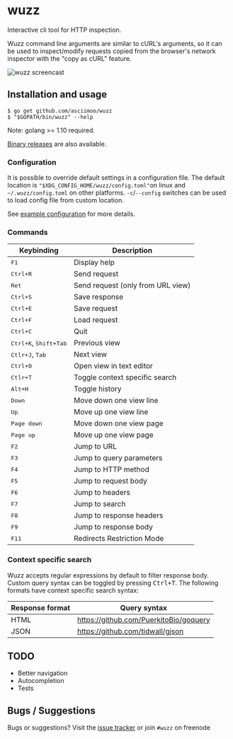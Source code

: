 # wuzz

Interactive cli tool for HTTP inspection.

Wuzz command line arguments are similar to cURL's arguments,
so it can be used to inspect/modify requests copied from the
browser's network inspector with the "copy as cURL" feature.

![wuzz screencast](docs/images/screencast.gif)


## Installation and usage

```
$ go get github.com/asciimoo/wuzz
$ "$GOPATH/bin/wuzz" --help
```

Note: golang >= 1.10 required.

[Binary releases](https://github.com/asciimoo/wuzz/releases) are also available.


### Configuration

It is possible to override default settings in a configuration file.
The default location is `"$XDG_CONFIG_HOME/wuzz/config.toml"`on linux
and `~/.wuzz/config.toml` on other platforms.
`-c`/`--config` switches can be used to load config file from custom location.

See [example configuration](sample-config.toml) for more details.


### Commands

Keybinding                              | Description
----------------------------------------|---------------------------------------
<kbd>F1</kbd>                           | Display help
<kbd>Ctrl+R</kbd>                       | Send request
<kbd>Ret</kbd>                          | Send request (only from URL view)
<kbd>Ctrl+S</kbd>                       | Save response
<kbd>Ctrl+E</kbd>                       | Save request
<kbd>Ctrl+F</kbd>                       | Load request
<kbd>Ctrl+C</kbd>                       | Quit
<kbd>Ctrl+K</kbd>, <kbd>Shift+Tab</kbd> | Previous view
<kbd>Ctlr+J</kbd>, <kbd>Tab</kbd>       | Next view
<kbd>Ctrl+O</kbd>                       | Open view in text editor
<kbd>Ctlr+T</kbd>                       | Toggle context specific search
<kbd>Alt+H</kbd>                        | Toggle history
<kbd>Down</kbd>                         | Move down one view line
<kbd>Up</kbd>                           | Move up one view line
<kbd>Page down</kbd>                    | Move down one view page
<kbd>Page up</kbd>                      | Move up one view page
<kbd>F2</kbd>                           | Jump to URL
<kbd>F3</kbd>                           | Jump to query parameters
<kbd>F4</kbd>                           | Jump to HTTP method
<kbd>F5</kbd>                           | Jump to request body
<kbd>F6</kbd>                           | Jump to headers
<kbd>F7</kbd>                           | Jump to search
<kbd>F8</kbd>                           | Jump to response headers
<kbd>F9</kbd>                           | Jump to response body
<kbd>F11</kbd>                          | Redirects Restriction Mode


### Context specific search

Wuzz accepts regular expressions by default to filter response body.
Custom query syntax can be toggled by pressing <kbd>Ctrl+T</kbd>.
The following formats have context specific search syntax:

Response format  | Query syntax
-----------------|----------------------------------------
HTML             | https://github.com/PuerkitoBio/goquery
JSON             | https://github.com/tidwall/gjson


## TODO

* Better navigation
* Autocompletion
* Tests


## Bugs / Suggestions

Bugs or suggestions? Visit the [issue tracker](https://github.com/asciimoo/wuzz/issues)
or join `#wuzz` on freenode
